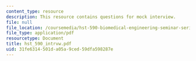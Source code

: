 ```yaml
---
content_type: resource
description: This resource contains questions for mock interview.
file: null
file_location: /coursemedia/hst-590-biomedical-engineering-seminar-series-developing-professional-skills-fall-2006/31fe6314501da05a9ced59dfa598287e_hst_590_intrvw.pdf
file_type: application/pdf
resourcetype: Document
title: hst_590_intrvw.pdf
uid: 31fe6314-501d-a05a-9ced-59dfa598287e
---
```

